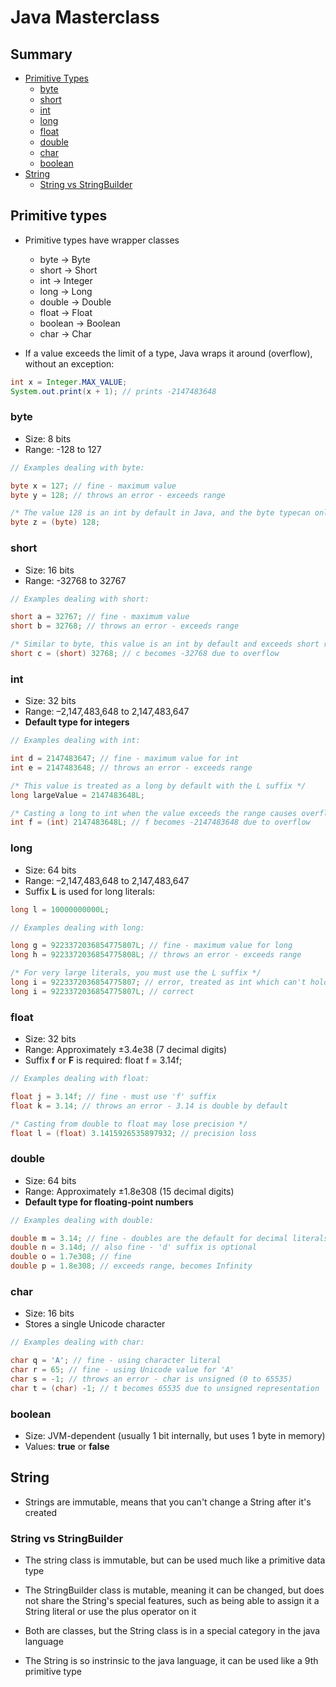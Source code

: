 # Java Masterclass

## Summary
- [Primitive Types](#primitive-types)
  - [byte](#byte)
  - [short](#short)
  - [int](#int)
  - [long](#long)
  - [float](#float)
  - [double](#double)
  - [char](#char)
  - [boolean](#boolean)
- [String](#string)
  - [String vs StringBuilder](#string-vs-stringbuilder)

## Primitive types

- Primitive types have wrapper classes
    - byte -> Byte
    - short -> Short
    - int -> Integer
    - long -> Long
    - double -> Double
    - float -> Float
    - boolean -> Boolean
    - char -> Char

- If a value exceeds the limit of a type, Java wraps it around (overflow), without an exception:
```java
int x = Integer.MAX_VALUE;
System.out.print(x + 1); // prints -2147483648
```

### byte
- Size: 8 bits
- Range: -128 to 127
    
```java
// Examples dealing with byte:

byte x = 127; // fine - maximum value
byte y = 128; // throws an error - exceeds range

/* The value 128 is an int by default in Java, and the byte typecan only stores values from -128 to 127. By writting theexplicit cast, you're telling the compiler: "I know there mightbe data loss, but i want to force it anyway." */
byte z = (byte) 128;
```

### short
- Size: 16 bits
- Range: -32768 to 32767

```java
// Examples dealing with short:

short a = 32767; // fine - maximum value
short b = 32768; // throws an error - exceeds range

/* Similar to byte, this value is an int by default and exceeds short range. The cast forces the conversion but causes overflow */
short c = (short) 32768; // c becomes -32768 due to overflow
```

### int

- Size: 32 bits
- Range: –2,147,483,648 to 2,147,483,647
- **Default type for integers**

```java
// Examples dealing with int:

int d = 2147483647; // fine - maximum value for int
int e = 2147483648; // throws an error - exceeds range

/* This value is treated as a long by default with the L suffix */
long largeValue = 2147483648L;

/* Casting a long to int when the value exceeds the range causes overflow */
int f = (int) 2147483648L; // f becomes -2147483648 due to overflow
```

### long

- Size: 64 bits
- Range: –2,147,483,648 to 2,147,483,647
- Suffix **L** is used for long literals: 
```java
long l = 10000000000L;
```

```java
// Examples dealing with long:

long g = 9223372036854775807L; // fine - maximum value for long
long h = 9223372036854775808L; // throws an error - exceeds range

/* For very large literals, you must use the L suffix */
long i = 9223372036854775807; // error, treated as int which can't hold this value
long i = 9223372036854775807L; // correct
```

### float

- Size: 32 bits
- Range: Approximately ±3.4e38 (7 decimal digits)
- Suffix **f** or **F** is required: float f = 3.14f;

```java
// Examples dealing with float:

float j = 3.14f; // fine - must use 'f' suffix
float k = 3.14; // throws an error - 3.14 is double by default

/* Casting from double to float may lose precision */
float l = (float) 3.1415926535897932; // precision loss
```

### double

- Size: 64 bits
- Range: Approximately ±1.8e308 (15 decimal digits)
- **Default type for floating-point numbers**

```java
// Examples dealing with double:

double m = 3.14; // fine - doubles are the default for decimal literals
double n = 3.14d; // also fine - 'd' suffix is optional
double o = 1.7e308; // fine
double p = 1.8e308; // exceeds range, becomes Infinity
```

### char

- Size: 16 bits
- Stores a single Unicode character

```java
// Examples dealing with char:

char q = 'A'; // fine - using character literal
char r = 65; // fine - using Unicode value for 'A'
char s = -1; // throws an error - char is unsigned (0 to 65535)
char t = (char) -1; // t becomes 65535 due to unsigned representation
```

### boolean
- Size: JVM-dependent (usually 1 bit internally, but uses 1 byte in memory)
- Values: **true** or **false**

## String

- Strings are immutable, means that you can't change a String after it's created

### String vs StringBuilder

- The string class is immutable, but can be used much like a primitive data type

- The StringBuilder class is mutable, meaning it can be changed, but does not share the String's special features, such as being able to assign it a String literal or use the plus operator on it

- Both are classes, but the String class is in a special category in the java language

- The String is so instrinsic to the java language, it can be used like a 9th primitive type